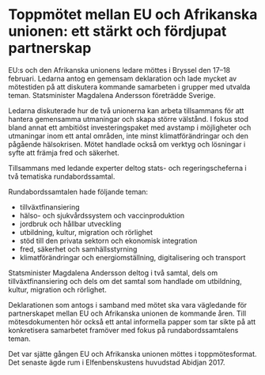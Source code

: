 # Toppmötet mellan EU och Afrikanska unionen: ett stärkt och fördjupat partnerskap

EU:s och den Afrikanska unionens ledare möttes i Bryssel den 17–18 februari. Ledarna antog en gemensam deklaration och lade mycket av mötestiden på att diskutera kommande samarbeten i grupper med utvalda teman. Statsminister Magdalena Andersson företrädde Sverige.


Ledarna diskuterade hur de två unionerna kan arbeta tillsammans för att hantera gemensamma utmaningar och skapa större välstånd. I fokus stod bland annat ett ambitiöst investeringspaket med avstamp i möjligheter och utmaningar inom ett antal områden, inte minst klimatförändringar och den pågående hälsokrisen. Mötet handlade också om verktyg och lösningar i syfte att främja fred och säkerhet.

Tillsammans med ledande experter deltog stats\- och regeringscheferna i två tematiska rundabordssamtal.

Rundabordssamtalen hade följande teman:

* tillväxtfinansiering
* hälso\- och sjukvårdssystem och vaccinproduktion
* jordbruk och hållbar utveckling
* utbildning, kultur, migration och rörlighet
* stöd till den privata sektorn och ekonomisk integration
* fred, säkerhet och samhällsstyrning
* klimatförändringar och energiomställning, digitalisering och transport

Statsminister Magdalena Andersson deltog i två samtal, dels om tillväxtfinansiering och dels om det samtal som handlade om utbildning, kultur, migration och rörlighet.

Deklarationen som antogs i samband med mötet ska vara vägledande för partnerskapet mellan EU och Afrikanska unionen de kommande åren. Till mötesdokumenten hör också ett antal informella papper som tar sikte på att konkretisera samarbetet framöver med fokus på rundabordssamtalens teman.

Det var sjätte gången EU och Afrikanska unionen möttes i toppmötesformat. Det senaste ägde rum i Elfenbenskustens huvudstad Abidjan 2017\.
